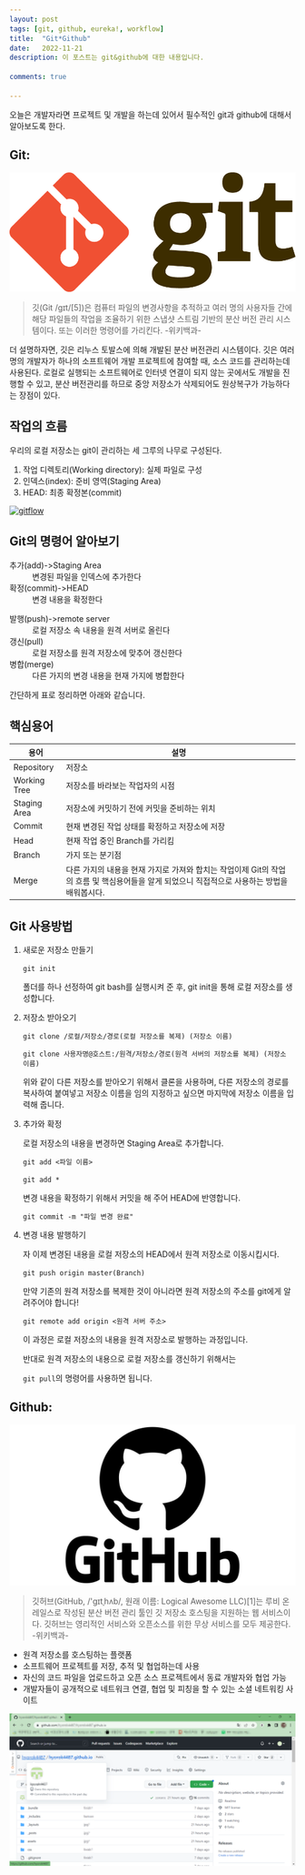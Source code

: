 ```yaml
---
layout: post
tags: [git, github, eureka!, workflow]
title:  "Git*Github"
date:   2022-11-21
description: 이 포스트는 git&github에 대한 내용입니다.

comments: true

---
```


<p class="intro">오늘은 개발자라면 프로젝트 및 개발을 하는데 있어서 필수적인 git과 github에 대해서 알아보도록 한다.</p>

## Git:

<img src="/assets/img/git.png" alt="">

<blockquote>
    깃(Git /ɡɪt/[5])은 컴퓨터 파일의 변경사항을 추적하고 여러 명의 사용자들 간에 해당 파일들의 작업을 조율하기 위한 스냅샷 스트림 기반의 분산 버전 관리 시스템이다. 또는 이러한 명령어를 가리킨다.    -위키백과-
</blockquote>


더 설명하자면, 깃은 리누스 토발스에 의해 개발된 분산 버전관리 시스템이다.  깃은 여러 명의 개발자가 하나의 소프트웨어 개발 프로젝트에 참여할 때, 소스 코드를 관리하는데 사용된다. 로컬로 실행되는 소프트웨어로 인터넷 연결이 되지 않는 곳에서도 개발을 진행할 수 있고, 분산 버전관리를 하므로 중앙 저장소가 삭제되어도 원상복구가 가능하다는 장점이 있다.

## 작업의 흐름

우리의 로컬 저장소는 git이 관리하는 세 그루의 나무로 구성된다.

1. 작업 디렉토리(Working directory): 실제 파일로 구성
2. 인덱스(index): 준비 영역(Staging Area)
3. HEAD: 최종 확정본(commit)

[![gitflow](/assets/images/gitflow.jpg "git workflow")](https://www.reddit.com/r/git/comments/99ul9f/git_workflow_diagram_showcasing_the_role_of/)

## Git의 명령어 알아보기

<dl>
  <dt>추가(add)->Staging Area</dt>
  <dd>변경된 파일을 인덱스에 추가한다</dd>
  <dt>확정(commit)->HEAD</dt>
  <dd>변경 내용을 확정한다</dd>
<dl>
  <dt>발행(push)->remote server</dt>
  <dd>로컬 저장소 속 내용을 원격 서버로 올린다</dd>
  <dt>갱신(pull)</dt>
  <dd>로컬 저장소를 원격 저장소에 맞추어 갱신한다</dd>
  <dt>병합(merge)</dt>
  <dd>다른 가지의 변경 내용을 현재 가지에 병합한다</dd>
</dl>

간단하게 표로 정리하면 아래와 같습니다.

## 핵심용어

| 용어         | 설명                                                         |
| ------------ | ------------------------------------------------------------ |
| Repository   | 저장소                                                       |
| Working Tree | 저장소를 바라보는 작업자의 시점                               |
| Staging Area | 저장소에 커밋하기 전에 커밋을 준비하는 위치                    |
| Commit       | 현재 변경된 작업 상태를 확정하고 저장소에 저장                 |
| Head         | 현재 작업 중인 Branch를 가리킴                                | 
| Branch       | 가지 또는 분기점                                              |
| Merge        | 다른 가지의 내용을 현재 가지로 가져와 합치는 작업이제 Git의 작업의 흐름 및 핵심용어들을 알게 되었으니 직접적으로 사용하는 방법을 배워봅시다. |

## Git 사용방법

1. 새로운 저장소 만들기

   `git init`

   폴더를 하나 선정하여 git bash를 실행시켜 준 후, git init을 통해 로컬 저장소를 생성합니다.

2. 저장소 받아오기

   `git clone /로컬/저장소/경로(로컬 저장소를 복제) (저장소 이름)`

   `git clone 사용자명@호스트:/원격/저장소/경로(원격 서버의 저장소를 복제) (저장소 이름)` 

   위와 같이 다른 저장소를 받아오기 위해서 클론을 사용하며, 다른 저장소의 경로를 복사하여 붙여넣고 저장소 이름을 임의 지정하고 싶으면 마지막에 저장소 이름을 입력해 줍니다.

3. 추가와 확정

   로컬 저장소의 내용을 변경하면 Staging Area로 추가합니다.

   `git add <파일 이름>`

   `git add *`

   변경 내용을 확정하기 위해서 커밋을 해 주어 HEAD에 반영합니다.

   `git commit -m "파일 변경 완료"`

4. 변경 내용 발행하기

   자 이제 변경된 내용을 로컬 저장소의 HEAD에서 원격 저장소로 이동시킵시다.

   `git push origin master(Branch)`

   만약 기존의 원격 저장소를 복제한 것이 아니라면 원격 저장소의 주소를 git에게 알려주어야 합니다!

   `git remote add origin <원격 서버 주소>`

   

   이 과정은 로컬 저장소의 내용을 원격 저장소로 발행하는 과정입니다.

   반대로 원격 저장소의 내용으로 로컬 저장소를 갱신하기 위해서는 

   `git pull`의 명령어를 사용하면 됩니다.

## Github:

   <img src="/assets/img/Github-Logo.png" alt="">

<blockquote>
    깃허브(GitHub, /'ɡɪtˌhʌb/, 원래 이름: Logical Awesome LLC)[1]는 루비 온 레일스로 작성된 분산 버전 관리 툴인 깃 저장소 호스팅을 지원하는 웹 서비스이다. 깃허브는 영리적인 서비스와 오픈소스를 위한 무상 서비스를 모두 제공한다.    -위키백과-
</blockquote>


- 원격 저장소를 호스팅하는 플랫폼
- 소프트웨어 프로젝트를 저장, 추적 및 협업하는데 사용
- 자신의 코드 파일을 업로드하고 오픈 소스 프로젝트에서 동료 개발자와 협업 가능
- 개발자들이 공개적으로 네트워크 연결, 협업 및 피칭을 할 수 있는 소셜 네트워킹 사이트

<img src="/assets/img/mygithub.png" alt="">

